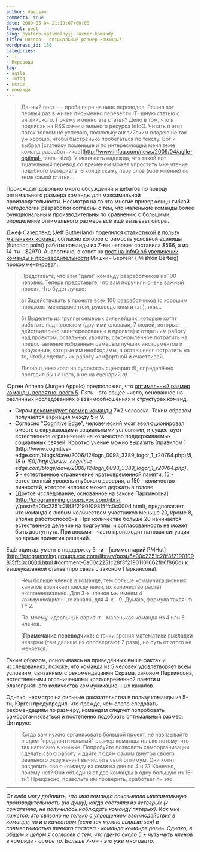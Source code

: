```yaml
---
author: davojan
comments: true
date: 2009-05-04 21:19:07+00:00
layout: post
slug: pyatero-optimalnyjj-razmer-komandy
title: Пятеро - оптимальный размер команды?
wordpress_id: 150
categories:
- IT
- Переводы
tag:
- agile
- infoq
- scrum
- команда
---
```


> Данный пост --- проба пера на ниве переводов. Решил вот первый раз в жизни письменно перевести
> IT- шную статью с английского. Почему именно эта статья? Дело в том, что я подписан на RSS
> замечательного ресурса InfoQ. Читать я этот поток толком не успеваю, поскольку английским владею
> не так уж хорошо, чтобы быстренько пробегаться по тексту. Вот и выбрал [статейку поменьше и по
> интересующей меня теме команд разработчиков](http://www.infoq.com/news/2009/04/agile-optimal-
> team- size). У меня есть надежда, что такой вот тщательный перевод со временем может упростить
> мне чтение подобного материала. В конце скажу пару слов (моё мнение) по теме самой статьи...

Происходит довольно много обсуждений и дебатов по поводу оптимального размера команды для
максимальной производительности. Несмотря на то что многие приверженцы гибкой методологии
разработки согласны с тем, что маленькие команды более функциональны и производительны по сравнению
с большими, определение оптимального размера всё ещё вызывает споры.<!--more-->

Джеф Сазерленд (Jeff Sutherland) поделился [статистикой в пользу маленьких
команд](http://jeffsutherland.com/2003/02/scrum-keep-team-size-under-7.html), согласно которой
стоимость условной единицы (function point) работы команды из 7-ми человек составила $566, а из
14-ти - $2970. Аналогично, в ответ на [пост на InfoQ об увеличении команды и
производительности](http://www.infoq.com/news/2007/11/team-growth-and-productivity) Мишкин Бертейг
( Mishkin Berteig) прокомментировал:

> Представьте, что вам "дали" команду разработчиков из 100 человек. Теперь представьте, что вам
> поручили очень важный проект. Что будет лучше:
>
> а) Задействовать в проекте всех 100 разработчиков (с хорошим проджект-менеджментом, руководством
>    и т.п.), или...
>
> б) Выделить из группы семерых сильнейших, которые хотят работать над проектом (другими словами, 7
>   людей, которые действительно заинтересованны в проекте) и отдать им работу над проектом,
>   остальных уволить, сэкономленное потратить на предоставление избранным семерым лучших
>   инструментов и окружение, которые им необходимы, а оставшееся потратить на то, чтобы сделать их
>   работу комфортной и счастливой.
>
> Лично я, невзирая на суровость сценария _б)_, определённо поставил бы на него, а не на сценарий
> _а)_.


Юрген Аппело (Jurgen Appelo) предположил, что [оптимальный размер команды, вероятно, всего 5](http://www.noop.nl/2009/04/the-optimal-team-size-is-five.html). Пять - это общее число, основанное на различных исследованиях о взаимоотношениях и структурах команд.



	
  * Скрам [рекомендует размер команды](http://www.infoq.com/news/2007/07/agile_team_size) 7±2
    человека. Таким образом получается вариация между **5** и 9.
  * Согласно "Cognitive Edge", человеческий мозг эволюционировал вместе с окружающими социальными
    условиями, и существует естественное ограничение на количество поддерживаемых социальных
    связей. Коротко учение можно выразить [правилом ](http://www.cognitive-
    edge.com/blogs/dave/2006/12/logn_0093_3389_logcr_1_r20764.php)_[5, 15 и 150](http://www
    .cognitive-edge.com/blogs/dave/2006/12/logn_0093_3389_logcr_1_r20764.php)_. **5** -
    естественное ограничение кратковременной памяти, 15 - естественный уровень глубокого доверия, а
    150 - количество личностей, которое человек может держать в голове.
  * [Другое исследование, основанное на законе Паркинсона](http://programming.groups.vox.com/librar
    y/post/6a00c2251c28f3f2190109815ffc0c000d.html), предполагает, что команда с любым количеством
    участников меньше 20, кроме 8, вполне работоспособна. При количестве больше 20 начинается
    естественное деление на подгруппы, и согласованность не может быть достугнута. При восьми -
    часто происходит патовая ситуация во время принятия решений.

Ещё один аргумент в поддержку 5-ти - [комментарий
PMHut](http://programming.groups.vox.com/library/post/6a00c2251c28f3f2190109815ffc0c000d.html
#comment-6a00c2251c28f3f21901101662fb6f860d) к вышеуказанной статье (про связь с законом
Паркинсона):

> Чем больше членов в команде, тем больше коммуникационных каналов возникает между ними, их
> количество растёт экспоненциально. Для 3-х членов мы имеем 4 коммуникационных канала, для 4-х -
> 9. Думаю, формула такая: m-1 ^ 2.
> 
> По-моему, идеальный вариант - маленькая команда из 4 или 5 членов.
> 
> [__Примечание переводчика:__ с точки зрения математики выкладки неверны (там дальше их
> опровергают 2 раза), но суть от этого не меняется.]


Таким образом, основываясь на приведённых выше фактах и исследованиях, похоже, что команда из 5 человек удовлетворяет всем условиям, связанным с рекомендациями Скрама, законом Паркинсона, естественными ограничениями кратковременной памяти и благоприятного количества коммуникационных каналов.

Однако, несмотря на сильные доказательства в пользу команды из 5-ти, Юрген предупредил, что прежде, чем слепо следовать рекомендациям по размеру, командам следует попробовать самоорганизоваться и постепенно подобрать оптимальный размер. Цитирую:

> Когда вам нужно организовать большой проект, не навязывайте людям "предпочтительный" размер
> команды только потому, что так написано в книжке. Попробуйте позволить самоорганизации сделать
> свою работу и дайте людям самим (внутри своего реального окружения) вычислить свой оптимум. Они
> хотят разделить свою команду из семи на две по 4 и 3? Конечно, почему нет? Они объединяют две
> команды в одну большую из 15-ти? Прекрасно, позвольте им проверить, сработает ли это.

----

_От себя могу добавить, что моя команда показывала максимальную производительность (на душу), когда
состояла из четверых (к сожалению, не получилось наблюдать команду пятерых). Как мне кажется, это
связано не только с упрощением взаимодействия в команде, но и с качеством (если так можно
выразиться) и совместимостью личного состава - команда команде рознь. Однако, в общем и целом я
согласен с тем, что где-то около 5 ± чуть-чуть членов в команде - самое то. Больше 7-ми - это уже
многовато._